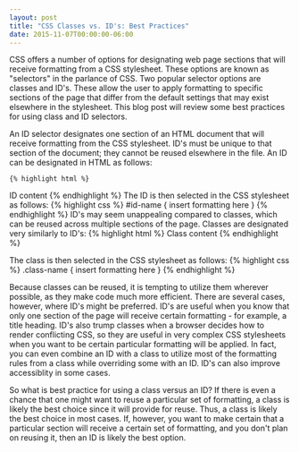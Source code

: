 ```yaml
---
layout: post
title: "CSS Classes vs. ID's: Best Practices"
date: 2015-11-07T00:00:00-06:00
---
```

CSS offers a number of options for designating web page sections that will receive formatting from a CSS stylesheet. These options are known as "selectors" in the parlance of CSS. Two popular selector options are classes and ID's. These allow the user to apply formatting to specific sections of the page that differ from the default settings that may exist elsewhere in the stylesheet. This blog post will review some best practices for using class and ID selectors.

An ID selector designates one section of an HTML document that will receive formatting from the CSS stylesheet. ID's must be unique to that section of the document; they cannot be reused elsewhere in the file. An ID can be designated in HTML as follows:

    {% highlight html %}
<span id="id-name"> ID content </span>
    {% endhighlight %}
The ID is then selected in the CSS stylesheet as follows:
{% highlight css %}
#id-name {
insert formatting here
}
{% endhighlight %}
ID's may seem unappealing compared to classes, which can be reused across multiple sections of the page. Classes are designated very similarly to ID's:
{% highlight html %}
<span class="class-name"> Class content </span>
{% endhighlight %}

The class is then selected in the CSS stylesheet as follows:
{% highlight css %}
.class-name {
insert formatting here
}
{% endhighlight %}

Because classes can be reused, it is tempting to utilize them wherever possible, as they make code much more efficient. There are several cases, however, where ID's might be preferred. ID's are useful when you know that only one section of the page will receive certain formatting - for example, a title heading. ID's also trump classes when a browser decides how to render conflicting CSS, so they are  useful in very complex CSS stylesheets when you want to be certain particular formatting will be applied. In fact, you can even combine an ID with a class to utilize most of the formatting rules from a class while overriding some with an ID. ID's can also improve accessiblity in some cases.

So what is best practice for using a class versus an ID? If there is even a chance that one might want to reuse a particular set of formatting, a class is likely the best choice since it will provide for reuse. Thus, a class is likely the best choice in most cases. If, however, you want to make certain that a particular section will receive a certain set of formatting, and you don't plan on reusing it, then an ID is likely the best option.
 